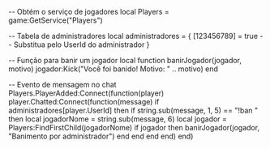 -- Obtém o serviço de jogadores
local Players = game:GetService("Players")

-- Tabela de administradores
local administradores = {
    [123456789] = true -- Substitua pelo UserId do administrador
}

-- Função para banir um jogador
local function banirJogador(jogador, motivo)
    jogador:Kick("Você foi banido! Motivo: " .. motivo)
end

-- Evento de mensagem no chat
Players.PlayerAdded:Connect(function(player)
    player.Chatted:Connect(function(message)
        if administradores[player.UserId] then
            if string.sub(message, 1, 5) == "!ban " then
                local jogadorNome = string.sub(message, 6)
                local jogador = Players:FindFirstChild(jogadorNome)
                if jogador then
                    banirJogador(jogador, "Banimento por administrador")
                end
            end
        end
    end)
end)

